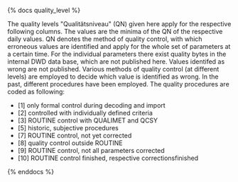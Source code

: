
{% docs quality_level %}

The quality levels "Qualitätsniveau" (QN) given here apply for the respective following columns. The values are the minima of the QN of the respective daily values. QN denotes the method of quality control, with which erroneous values are identified and apply for the whole set of parameters at a certain time. For the individual parameters there exist quality bytes in the internal DWD data base, which are not published here. Values identifed as wrong are not published. Various methods of quality control (at different levels) are employed to decide which value is identified as wrong. In the past, different procedures have been employed. The quality procedures are coded as following:

- \[1\] only formal control during decoding and import
- \[2\] controlled with individually defined criteria
- \[3\] ROUTINE control with QUALIMET and QCSY
- \[5\] historic, subjective procedures
- \[7\] ROUTINE control, not yet corrected
- \[8\] quality control outside ROUTINE
- \[9\] ROUTINE control, not all parameters corrected
- \[10\] ROUTINE control finished, respective correctionsfinished
 
{% enddocs %}